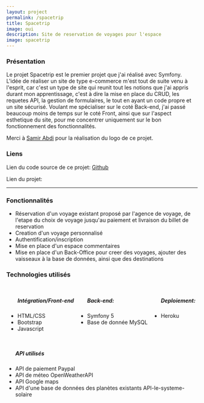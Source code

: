 ```yaml
---
layout: project
permalink: /spacetrip
title: Spacetrip
image: oui
description: Site de reservation de voyages pour l'espace
image: spacetrip
---
```


<h3>Présentation</h3>
<p> Le projet Spacetrip est le premier projet que j'ai réalisé avec Symfony. L'idée de réaliser un site de type e-commerce m'est tout de suite venu à l'esprit, car c'est un type de site qui reunit tout les notions que j'ai appris durant mon apprentissage, c'est à dire la mise en place du CRUD, les requetes API, la gestion de formulaires, le tout en ayant un code propre et un site sécurisé. Voulant me spécialiser sur le coté Back-end, j'ai passé beaucoup moins de temps sur le coté Front, ainsi que sur l'aspect esthetique du site, pour me concentrer uniquement sur le bon fonctionnement des fonctionnalités.</p>
<p>Merci à <a target="_blank" href="https://www.behance.net/samitcourt5917">Samir Abdi</a> pour la réalisation du logo de ce projet.</p>
<h3>Liens</h3>
<p>Lien du code source de ce projet: <a href="https://github.com/AlexandreRavichandran/Spacetrip" target="_blank" class="icon brands fa-github"><span class="label">Github</span></a></p>  
<p>Lien du projet: <a href="https://spacetrip-app.herokuapp.com/" target="_blank" class="icon brands"><i class="fas fa-rocket"></i></a></p>
<hr />
<h3> Fonctionnalités </h3>
<ul>
    <li>Réservation d'un voyage existant proposé par l'agence de voyage, de l'etape du choix de voyage jusqu'au paiement et livraison du billet de reservation</li>
    <li>Creation d'un voyage personnalisé</li>
    <li>Authentification/inscription</li>       
    <li>Mise en place d'un espace commentaires</li>     
    <li>Mise en place d'un Back-Office pour creer des voyages, ajouter des vaisseaux à la base de données, ainsi que des destinations</li>       
</ul>

<h3> Technologies utilisés </h3>
<div style="display:flex;justify-content:space-around;">
    <ul>
        <h5>Intégration/Front-end</h5>
        <li>HTML/CSS</li>
        <li>Bootstrap</li>
        <li>Javascript</li>
    </ul>
    <ul>
        <h5>Back-end:</h5>
        <li>Symfony 5</li>
        <li>Base de donnée MySQL</li>
    </ul>
    <ul>
        <h5>Deploiement:</h5>
        <li>Heroku</li>
    </ul>
</div>
<div style="display:flex;justify-content:center">
    <ul>
        <h5>API utilisés</h5>
        <li>API de paiement Paypal</li>
        <li>API de méteo OpenWeatherAPI</li>
        <li>API Google maps</li>
        <li>API d'une base de données des planètes existants API-le-systeme-solaire</li>
    </ul>
</div>